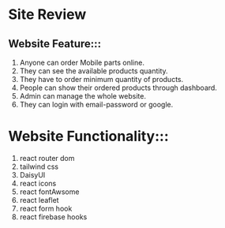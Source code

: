 # Site Review

## Website Feature:::
1. Anyone can order Mobile parts online.
2. They can see the available products quantity.
3. They have to order minimum quantity of products.
4. People can show their ordered products through dashboard.
5. Admin can manage the whole website.
6. They can login with email-password or google.

# Website Functionality:::
1. react router dom
2. tailwind css
3. DaisyUI
4. react icons
5. react fontAwsome
6. react leaflet
7. react form hook
8. react firebase hooks